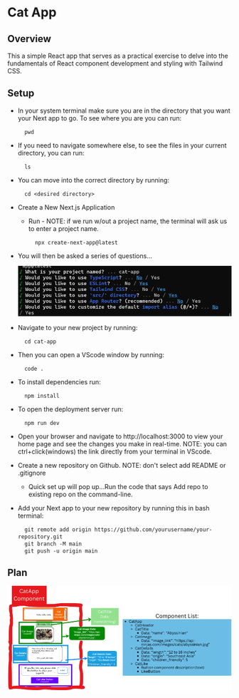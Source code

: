 # Cat App

## Overview

This a simple React app that serves as a practical exercise to delve into the fundamentals of React component development and styling with Tailwind CSS.   

## Setup

- In your system terminal make sure you are in the directory that you want your Next app to go. To see where you are you can run:

        pwd

- If you need to navigate somewhere else, to see the files in your current directory, you can run:

        ls

- You can move into the correct directory by running:

        cd <desired directory>

- Create a New Next.js Application
    * Run - NOTE: if we run w/out a project name, the terminal will ask us to enter a project name. 

            npx create-next-app@latest
    
- You will then be asked a series of questions...

    ![terminal questions](<nextQuestions.png>)

- Navigate to your new project by running:

        cd cat-app

- Then you can open a VScode window by running: 

        code .

- To install dependencies run:

        npm install

- To open the deployment server run:

        npm run dev

- Open your browser and navigate to http://localhost:3000 to view your home page and see the changes you make in        real-time. NOTE: you can ctrl+click(windows) the link directly from your terminal in VScode.

- Create a new repository on Github. NOTE: don't select add README or .gitignore
    * Quick set up will pop up...Run the code that says Add repo to existing repo on the command-line. 

- Add your Next app to your new repository by running this in bash terminal:

        git remote add origin https://github.com/yourusername/your-repository.git
        git branch -M main
        git push -u origin main

## Plan

![mock up](<mockUp.png>)